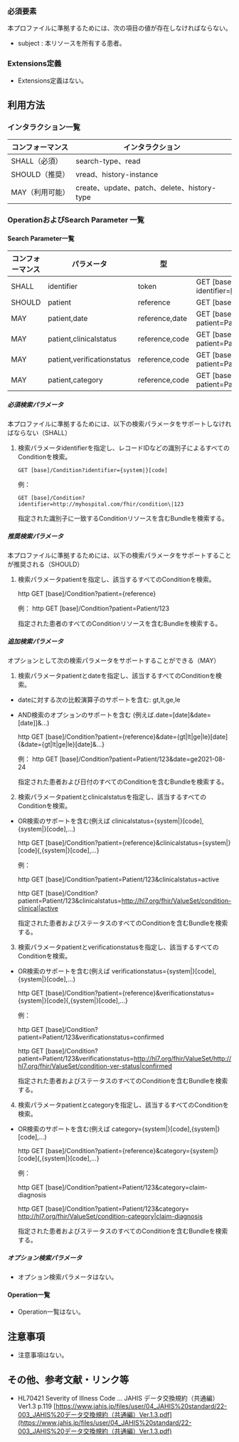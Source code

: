 ### 必須要素

本プロファイルに準拠するためには、次の項目の値が存在しなければならない。

- subject : 本リソースを所有する患者。

### Extensions定義

- Extensions定義はない。

## 利用方法

### インタラクション一覧

| コンフォーマンス    | インタラクション                            |
| ---------------- | ------------------------------------------- |
| SHALL（必須）     | search-type、read                        |
| SHOULD（推奨）    | vread、history-instance                  |
| MAY（利用可能）    | create、update、patch、delete、history-type |

### OperationおよびSearch Parameter 一覧

#### Search Parameter一覧

| コンフォーマンス    | パラメータ                   | 型         | 例                                                                                 |
| ---------------- | -------------------------- |  --------- | ---------------------------------------------------------------------------------- |
| SHALL            | identifier                 | token      | GET [base]/Condition?identifier=http://myhospital.com/fhir/condition\|123 |
| SHOULD           | patient                    | reference  | GET [base]/Condition?patient=Patient/123                                        |
| MAY              | patient,date               | reference,date | GET [base]/Condition?patient=Patient/123&date=ge2021-08-24                  |
| MAY              | patient,clinicalstatus     | reference,code | GET [base]/Condition?patient=Patient/123&clinicalstatus=active              |
| MAY              | patient,verificationstatus | reference,code | GET [base]/Condition?patient=Patient/123&verificationstatus=confirmed       |
| MAY              | patient,category           | reference,code | GET [base]/Condition??patient=Patient/123&category=food                  |

##### 必須検索パラメータ

本プロファイルに準拠するためには、以下の検索パラメータをサポートしなければならない（SHALL）

1. 検索パラメータidentifierを指定し、レコードIDなどの識別子によるすべてのConditionを検索。

   ```
   GET [base]/Condition?identifier={system|}[code]
   ```

   例：

   ```
   GET [base]/Condition?identifier=http://myhospital.com/fhir/condition\|123
   ```

   指定された識別子に一致するConditionリソースを含むBundleを検索する。

##### 推奨検索パラメータ

本プロファイルに準拠するためには、以下の検索パラメータをサポートすることが推奨される（SHOULD）

1. 検索パラメータpatientを指定し、該当するすべてのConditionを検索。

   http
   GET [base]/Condition?patient={reference}
   
   例：
   http
   GET [base]/Condition?patient=Patient/123
   
   指定された患者のすべてのConditionリソースを含むBundleを検索する。

##### 追加検索パラメータ

オプションとして次の検索パラメータをサポートすることができる（MAY）

1. 検索パラメータpatientとdateを指定し、該当するすべてのConditionを検索。

  * dateに対する次の比較演算子のサポートを含む: gt,lt,ge,le
  * AND検索のオプションのサポートを含む (例えば.date=[date]&date=[date]]&...)

    http
    GET [base]/Condition?patient={reference}&date={gt|lt|ge|le}[date]{&date={gt|lt|ge|le}[date]&...}
    
    例：
    http
    GET [base]/Condition?patient=Patient/123&date=ge2021-08-24
    
    指定された患者および日付のすべてのConditionを含むBundleを検索する。

2. 検索パラメータpatientとclinicalstatusを指定し、該当するすべてのConditionを検索。

  * OR検索のサポートを含む(例えば clinicalstatus={system|}[code],{system|}[code],...)

    http
    GET [base]/Condition?patient={reference}&clinicalstatus={system|}[code]{,{system|}[code],...}
    
    例：

    http
    GET [base]/Condition?patient=Patient/123&clinicalstatus=active

    http
    GET [base]/Condition?patient=Patient/123&clinicalstatus=http://hl7.org/fhir/ValueSet/condition-clinical|active
    
    指定された患者およびステータスのすべてのConditionを含むBundleを検索する。

3. 検索パラメータpatientとverificationstatusを指定し、該当するすべてのConditionを検索。
  * OR検索のサポートを含む(例えば verificationstatus={system|}[code],{system|}[code],...)

    http
    GET [base]/Condition?patient={reference}&verificationstatus={system|}[code]{,{system|}[code],...}
    
    例：

    http
    GET [base]/Condition?patient=Patient/123&verificationstatus=confirmed
    
    http
    GET [base]/Condition?patient=Patient/123&verificationstatus=http://hl7.org/fhir/ValueSet/http://hl7.org/fhir/ValueSet/condition-ver-status|confirmed
    
    指定された患者およびステータスのすべてのConditionを含むBundleを検索する。

4. 検索パラメータpatientとcategoryを指定し、該当するすべてのConditionを検索。
  * OR検索のサポートを含む(例えば category={system|}[code],{system|}[code],...)

    http
    GET [base]/Condition?patient={reference}&category={system|}[code]{,{system|}[code],...}
    
    例：

    http
    GET [base]/Condition?patient=Patient/123&category=claim-diagnosis
    
    http
    GET [base]/Condition?patient=Patient/123&category=	http://hl7.org/fhir/ValueSet/condition-category|claim-diagnosis
    
    指定された患者およびステータスのすべてのConditionを含むBundleを検索する。

##### オプション検索パラメータ 

- オプション検索パラメータはない。

#### Operation一覧

- Operation一覧はない。

## 注意事項

- 注意事項はない。

## その他、参考文献・リンク等

- HL70421 Severity of Illness Code ... JAHIS データ交換規約（共通編）Ver1.3 p.119 [https://www.jahis.jp/files/user/04_JAHIS%20standard/22-003_JAHIS%20データ交換規約（共通編）Ver.1.3.pdf](https://www.jahis.jp/files/user/04_JAHIS%20standard/22-003_JAHIS%20データ交換規約（共通編）Ver.1.3.pdf)
